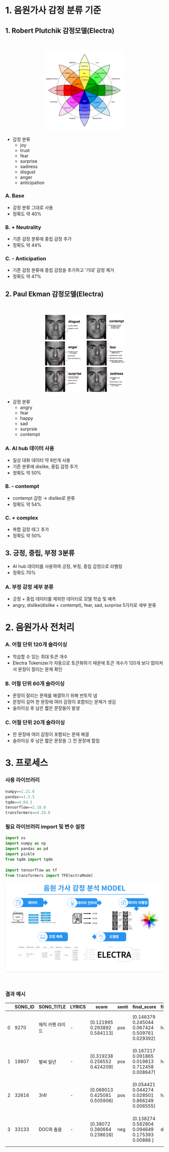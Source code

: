 # 1. 음원가사 감정 분류 기준

## 1. Robert Plutchik 감정모델(Electra)

</br>
<p align="center"><img src=./img/Plutchik-wheel.png width=50% title="Robert Plutchik's Emotional Wheel"></p>

- 감정 분류
  - joy
  - trust
  - fear
  - surprise
  - sadness
  - disgust
  - anger
  - anticipation

### A. Base

- 감정 분류 그대로 사용
- 정확도 약 40%

### B. + Neutrality

- 기존 감정 분류에 중립 감정 추가
- 정확도 약 44%

### C. - Anticipation

- 기존 감정 분류에 중립 감정을 추가하고 ‘기대’ 감정 제거
- 정확도 약 47%

## 2. Paul Ekman 감정모델(Electra)

</br>
<p align="center"><img src=./img/paul_ekman.png width=50% title="Paul Ekman's Emotional Model"></p>

- 감정 분류
  - angry
  - fear
  - happy
  - sad
  - surprsie
  - contempt

### A. AI hub 데이터 사용

- 일상 대화 데이터 약 8만개 사용
- 기존 분류에 dislike, 중립 감정 추가
- 정확도 약 50%

### B. - contempt

- contempt 감정 → dislike로 분류
- 정확도 약 54%

### C. + complex

- 복합 감정 태그 추가
- 정확도 약 50%

## 3. 긍정, 중립, 부정 3분류

- AI hub 데이터를 사용하여 긍정, 부정, 중립 감정으로 라벨링
- 정확도 70%

### A. 부정 감정 세부 분류

- 긍정 + 중립 데이터를 제외한 데이터로 모델 학습 및 예측
- angry, dislike(dislike + contempt), fear, sad, surprise 5가지로 세부 분류

# 2. 음원가사 전처리

### A. 어절 단위 120개 슬라이싱

- 학습할 수 있는 최대 토큰 개수
- Electra Tokenizer가 자동으로 토큰화하기 때문에 토큰 개수가 120개 보다 많아져서 문장이 잘리는 문제 확인

### B. 어절 단위 60개 슬라이싱

- 문장이 잘리는 문제를 해결하기 위해 반토막 냄
- 문장이 길어 한 문장에 여러 감정이 포함되는 문제가 생김
- 슬라이싱 후 남은 짧은 문장들이 발생

### C. 어절 단위 20개 슬라이싱

- 한 문장에 여러 감정이 포함되는 문제 해결
- 슬라이싱 후 남은 짧은 문장을 그 전 문장에 합침

# 3. 프로세스

### 사용 라이브러리

```python
numpy==1.21.6
pandas==1.3.5
tqdm==4.64.1
tensorflow==2.10.0
transformers==4.24.0
```

### 필요 라이브러리 import 및 변수 설정

```python
import os
import numpy as np
import pandas as pd
import pickle
from tqdm import tqdm

import tensorflow as tf
from transformers import TFElectraModel
```

<p align="center"><img src=./img/process.png width=100% title="NLP process"></p>
<br/>

### 결과 예시

|     | SONG_ID | SONG_TITLE       | LYRICS | score                        | senti | final_score                                    | final_senti | total                                                   |
| --- | ------- | ---------------- | ------ | ---------------------------- | ----- | ---------------------------------------------- | ----------- | ------------------------------------------------------- |
| 0   | 9270    | 매직 카펫 라이드 | -      | [0.121995 0.293892 0.584113] | pos   | [0.148379 0.245044 0.067424 0.509761 0.029392] | happy       | [0.731059 0.039905 0.065902 0.018133 0.137096 0.007905] |
| 1   | 19807   | 벌써 일년        | -      | [0.319238 0.256552 0.424209] | pos   | [0.167217 0.091865 0.019813 0.712458 0.008647] | happy       | [0.552486 0.074832 0.041111 0.008867 0.318835 0.00387 ] |
| 2   | 32616   | 3!4!             | -      | [0.069013 0.425081 0.505906] | pos   | [0.054421 0.044274 0.028501 0.866249 0.006555] | happy       | [0.718446 0.015322 0.012465 0.008025 0.243895 0.001846] |
| 3   | 33133   | DOC와 춤을       | -      | [0.38072  0.380664 0.238616] | neg   | [0.138274 0.582804 0.094649 0.175393 0.00888 ] | dislike     | [0.304481 0.096172 0.405351 0.06583  0.121989 0.006176] |
